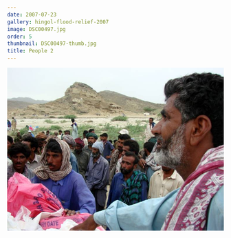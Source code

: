```yaml
---
date: 2007-07-23
gallery: hingol-flood-relief-2007
image: DSC00497.jpg
order: 5
thumbnail: DSC00497-thumb.jpg
title: People 2
---
```


![People 2](./DSC00497.jpg)
